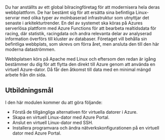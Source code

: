 Du har anställts av ett global bilracingföretag för att modernisera hela deras webbplattform. De har bestämt sig för att ersätta sina befintliga Linux-servrar med olika typer av molnbaserad infrastruktur som utnyttjar det senaste i arkitekturtrender. En del av systemet ska köras på Azures serverlösa plattform med Azure Functions för att bearbeta realtidsdata för racing, där statistik, racingdata och andra relevanta delar av analyserad information överförs till kluster av databaser. Företaget vill behålla sin befintliga webbplats, som skrevs om förra året, men ansluta den till den här moderna dataströmmen.

Webbplatsen körs på Apache med Linux och eftersom den redan är igång bestämmer du dig för att flytta den direkt till Azure genom att använda en virtuell Azure-dator. Då får den åtkomst till data med en minimal mängd arbete från din sida.

## <a name="learning-objectives"></a>Utbildningsmål

I den här modulen kommer du att göra följande:

- Förstå de tillgängliga alternativen för virtuella datorer i Azure.
- Skapa en virtuell Linux-dator med Azure Portal.
- Anslut en virtuell Linux-dator med SSH.
- Installera programvara och ändra nätverkskonfigurationen på en virtuell dator med Azure Portal.